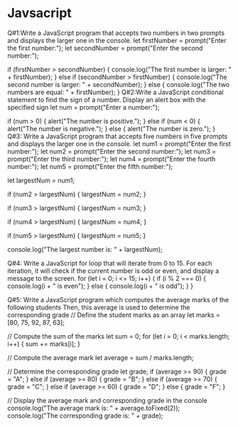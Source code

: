 # Javsacript
Q#1:Write a JavaScript program that accepts two numbers in two prompts and displays the larger one in the console.
let firstNumber = prompt("Enter the first number:");
let secondNumber = prompt("Enter the second number:");

if (firstNumber > secondNumber) {
  console.log("The first number is larger: " + firstNumber);
} else if (secondNumber > firstNumber) {
  console.log("The second number is larger: " + secondNumber);
} else {
  console.log("The two numbers are equal: " + firstNumber);
}
Q#2:Write a JavaScript conditional statement to find the sign of a number. Display an alert box with the specified sign
let num = prompt("Enter a number:");

if (num > 0) {
  alert("The number is positive.");
} else if (num < 0) {
  alert("The number is negative.");
} else {
  alert("The number is zero.");
}
Q#3: Write a JavaScript program that accepts five numbers in five prompts and displays the larger one in the console.
let num1 = prompt("Enter the first number:");
let num2 = prompt("Enter the second number:");
let num3 = prompt("Enter the third number:");
let num4 = prompt("Enter the fourth number:");
let num5 = prompt("Enter the fifth number:");

let largestNum = num1;

if (num2 > largestNum) {
  largestNum = num2;
}

if (num3 > largestNum) {
  largestNum = num3;
}

if (num4 > largestNum) {
  largestNum = num4;
}

if (num5 > largestNum) {
  largestNum = num5;
}

console.log("The largest number is: " + largestNum);

Q#4: Write a JavaScript for loop that will iterate from 0 to 15. For each iteration, it will check if the current number is odd or even, and display a message to the screen.
for (let i = 0; i <= 15; i++) {
  if (i % 2 === 0) {
    console.log(i + " is even");
  } else {
    console.log(i + " is odd");
  }
}

Q#5: Write a JavaScript program which computes the average marks of the following students Then, this average is used to determine the corresponding grade
// Define the student marks as an array
let marks = [80, 75, 92, 87, 63];

// Compute the sum of the marks
let sum = 0;
for (let i = 0; i < marks.length; i++) {
  sum += marks[i];
}

// Compute the average mark
let average = sum / marks.length;

// Determine the corresponding grade
let grade;
if (average >= 90) {
  grade = "A";
} else if (average >= 80) {
  grade = "B";
} else if (average >= 70) {
  grade = "C";
} else if (average >= 60) {
  grade = "D";
} else {
  grade = "F";
}

// Display the average mark and corresponding grade in the console
console.log("The average mark is: " + average.toFixed(2));
console.log("The corresponding grade is: " + grade);
